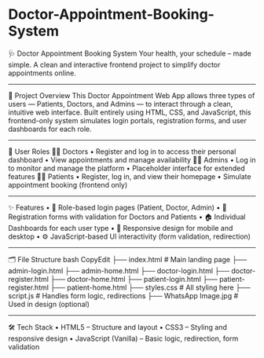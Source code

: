 # Doctor-Appointment-Booking-System
🩺 Doctor Appointment Booking System
Your health, your schedule – made simple.
A clean and interactive frontend project to simplify doctor appointments online.
________________________________________
📌 Project Overview
This Doctor Appointment Web App allows three types of users — Patients, Doctors, and Admins — to interact through a clean, intuitive web interface. Built entirely using HTML, CSS, and JavaScript, this frontend-only system simulates login portals, registration forms, and user dashboards for each role.
________________________________________
👤 User Roles
👨‍⚕️ Doctors
•	Register and log in to access their personal dashboard
•	View appointments and manage availability
🧑‍💻 Admins
•	Log in to monitor and manage the platform
•	Placeholder interface for extended features
🧍‍♂️ Patients
•	Register, log in, and view their homepage
•	Simulate appointment booking (frontend only)
________________________________________
✨ Features
•	🔐 Role-based login pages (Patient, Doctor, Admin)
•	📝 Registration forms with validation for Doctors and Patients
•	🏠 Individual Dashboards for each user type
•	📱 Responsive design for mobile and desktop
•	⚙️ JavaScript-based UI interactivity (form validation, redirection)
________________________________________
🗂️ File Structure
bash
CopyEdit
├── index.html                  # Main landing page
├── admin-login.html
├── admin-home.html
├── doctor-login.html
├── doctor-register.html
├── doctor-home.html
├── patient-login.html
├── patient-register.html
├── patient-home.html
├── styles.css                  # All styling here
├── script.js                   # Handles form logic, redirections
├── WhatsApp Image.jpg          # Used in design (optional)
________________________________________
🛠️ Tech Stack
•	HTML5 – Structure and layout
•	CSS3 – Styling and responsive design
•	JavaScript (Vanilla) – Basic logic, redirection, form validation

